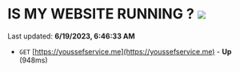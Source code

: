 # IS MY WEBSITE RUNNING ? [![](https://img.shields.io/static/v1?label=Sponsor&message=%E2%9D%A4&logo=GitHub&color=%23fe8e86)](https://github.com/sponsors/<username>)

Last updated: **6/19/2023, 6:46:33 AM**

- `GET` [https://youssefservice.me](https://youssefservice.me) - **Up** (948ms)
